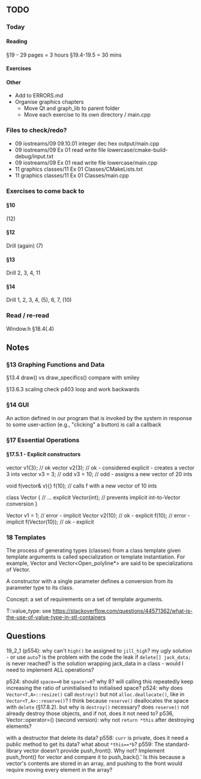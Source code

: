 ## TODO

### Today

#### Reading
§19 - 29 pages = 3 hours
§19.4-19.5 = 30 mins

#### Exercises

#### Other
- Add to ERRORS.md
- Organise graphics chapters
    - Move Qt and graph_lib to parent folder
    - Move each exercise to its own directory / main.cpp

### Files to check/redo?
- 09 iostreams/09 09.10.01 integer dec hex output/main.cpp
- 09 iostreams/09 Ex 01 read write file lowercase/cmake-build-debug/input.txt
- 09 iostreams/09 Ex 01 read write file lowercase/main.cpp
- 11 graphics classes/11 Ex 01 Classes/CMakeLists.txt
- 11 graphics classes/11 Ex 01 Classes/main.cpp

### Exercises to come back to
#### §10
(12)
#### §12
Drill (again)
(7)
#### §13
Drill
2, 3, 4, 11
#### §14
Drill
1, 2, 3, 4, (5), 6, 7, (10)

### Read / re-read
Window.h
§18.4(.4)

## Notes

### §13 Graphing Functions and Data

§13.4
    draw() vs draw_specifics()
    compare with smiley

§13.6.3 scaling
    check p403 loop and work backwards

### §14 GUI

An action defined in our program that is invoked by the system in response to some user-action (e.g., "clicking" a button) is call a callback


### §17 Essential Operations

#### §17.5.1 - Explicit constructors

vector<int> v1{3}; // ok
vector<int> v2(3); // ok - considered explicit - creates a vector 3 ints
vector<int> v3 = 3; // odd
v3 = 10; // odd - assigns a new vector of 20 ints

void f(vector<int>& v){}
f(10); // calls f with a new vector of 10 ints

class Vector {
    // ...
    explicit Vector(int); // prevents implicit int-to-Vector conversion
}

Vector v1 = 1; // error - implicit
Vector v2(10); // ok - explicit
f(10); // error - implicit
f(Vector(10)); // ok - explicit

### 18 Templates
The process of generating types (classes) from a class template given template arguments is called specialization or template instantiation.
For example, Vector<char> and Vector<Open_polyline*> are said to be specializations of Vector.

A constructor with a single parameter defines a conversion from its parameter type to its class.

Concept: a set of requirements on a set of template arguments.

T::value_type: see https://stackoverflow.com/questions/44571362/what-is-the-use-of-value-type-in-stl-containers

## Questions
19_2_1 (p554): why can't `high()` be assigned to `jill_high`? my ugly solution - or use `auto`? is the problem with the code the leak if `delete[] jack_data;` is never reached? is the solution wrapping jack_data in a class - would I need to implement ALL operations?

p524: should `space==0` be `space!=0`? why 8? will calling this repeatedly keep increasing the ratio of uninitialised to initialised space?
p524: why does `Vector<T,A>::resize()` call `destroy()` but not `alloc.deallocate()`, like in `Vector<T,A>::reserve()`?
I think because `reserve()` deallocates the space with `delete` (§17.8.2). but why is `destroy()` necessary? does `reserve()` not already destroy those objects, and if not, does it not need to?
p536, Vector::operator=() (second version): why not `return *this` after destroying elements?
 
with a destructor that delete its data?
p558: `curr` is private, does it need a public method to get its data? what about `*this==*b`?
p559: The standard-library vector doesn’t provide push_front(). Why not? Implement push_front() for vector and compare it to push_back().'
    Is this because a vector's contents are stored in an array, and pushing to the front would require moving every element in the array?